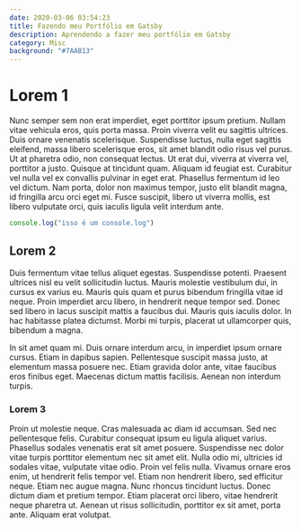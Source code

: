 ```yaml
---
date: 2020-03-06 03:54:23
title: Fazendo meu Portfólio em Gatsby
description: Aprendendo a fazer meu portfólio em Gatsby
category: Misc
background: "#7AAB13"
---
```



# Lorem 1

Nunc semper sem non erat imperdiet, eget porttitor ipsum pretium. Nullam vitae vehicula eros, quis porta massa. Proin viverra velit eu sagittis ultrices. Duis ornare venenatis scelerisque. Suspendisse luctus, nulla eget sagittis eleifend, massa libero scelerisque eros, sit amet blandit odio risus vel purus. Ut at pharetra odio, non consequat lectus. Ut erat dui, viverra at viverra vel, porttitor a justo. Quisque at tincidunt quam. Aliquam id feugiat est. Curabitur vel nulla vel ex convallis pulvinar in eget erat. Phasellus fermentum id leo vel dictum. Nam porta, dolor non maximus tempor, justo elit blandit magna, id fringilla arcu orci eget mi. Fusce suscipit, libero ut viverra mollis, est libero vulputate orci, quis iaculis ligula velit interdum ante.

```javascript
console.log("isso é um console.log")
```

## Lorem 2

Duis fermentum vitae tellus aliquet egestas. Suspendisse potenti. Praesent ultrices nisl eu velit sollicitudin luctus. Mauris molestie vestibulum dui, in cursus ex varius eu. Mauris quis quam et purus bibendum fringilla vitae id neque. Proin imperdiet arcu libero, in hendrerit neque tempor sed. Donec sed libero in lacus suscipit mattis a faucibus dui. Mauris quis iaculis dolor. In hac habitasse platea dictumst. Morbi mi turpis, placerat ut ullamcorper quis, bibendum a magna.

In sit amet quam mi. Duis ornare interdum arcu, in imperdiet ipsum ornare cursus. Etiam in dapibus sapien. Pellentesque suscipit massa justo, at elementum massa posuere nec. Etiam gravida dolor ante, vitae faucibus eros finibus eget. Maecenas dictum mattis facilisis. Aenean non interdum turpis.

### Lorem 3

Proin ut molestie neque. Cras malesuada ac diam id accumsan. Sed nec pellentesque felis. Curabitur consequat ipsum eu ligula aliquet varius. Phasellus sodales venenatis erat sit amet posuere. Suspendisse nec dolor vitae turpis porttitor elementum nec sit amet elit. Nulla odio mi, ultricies id sodales vitae, vulputate vitae odio. Proin vel felis nulla. Vivamus ornare eros enim, ut hendrerit felis tempor vel. Etiam non hendrerit libero, sed efficitur neque. Etiam nec augue magna. Nunc rhoncus tincidunt luctus. Donec dictum diam et pretium tempor. Etiam placerat orci libero, vitae hendrerit neque pharetra ut. Aenean ut risus sollicitudin, porttitor ex sit amet, porta ante. Aliquam erat volutpat.